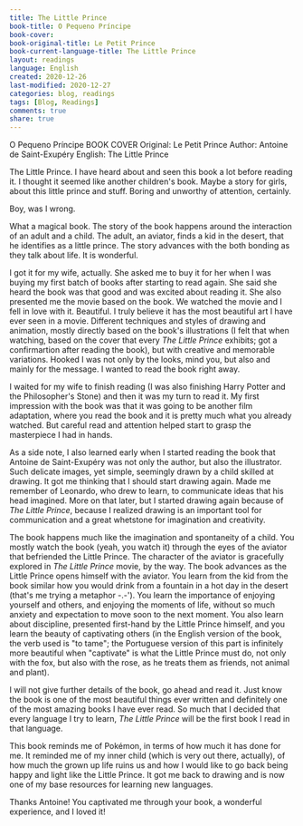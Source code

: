 ```yaml
---
title: The Little Prince
book-title: O Pequeno Príncipe
book-cover: 
book-original-title: Le Petit Prince
book-current-language-title: The Little Prince
layout: readings
language: English
created: 2020-12-26
last-modified: 2020-12-27
categories: blog, readings
tags: [Blog, Readings]
comments: true
share: true
---
```


O Pequeno Príncipe
BOOK COVER
Original: Le Petit Prince
Author: Antoine de Saint-Exupéry
English: The Little Prince

The Little Prince. I have heard about and seen this book a lot before reading it. I thought it seemed like another children's book. Maybe a story for girls, about this little prince and stuff. Boring and unworthy of attention, certainly.

Boy, was I wrong.

What a magical book.
The story of the book happens around the interaction of an adult and a child. The adult, an aviator, finds a kid in the desert, that he identifies as a little prince. The story advances with the both bonding as they talk about life. It is wonderful.

I got it for my wife, actually. She asked me to buy it for her when I was buying my first batch of books after starting to read again. She said she heard the book was that good and was excited about reading it. She also presented me the movie based on the book.
We watched the movie and I fell in love with it. Beautiful. I truly believe it has the most beautiful art I have ever seen in a movie. Different techniques and styles of drawing and animation, mostly directly based on the book's illustrations (I felt that when watching, based on the cover that every *The Little Prince* exhibits; got a confirmartion after reading the book), but with creative and memorable variations. Hooked I was not only by the looks, mind you, but also and mainly for the message. I wanted to read the book right away.

I waited for my wife to finish reading (I was also finishing Harry Potter and the Philosopher's Stone) and then it was my turn to read it.
My first impression with the book was that it was going to be another film adaptation, where you read the book and it is pretty much what you already watched. But careful read and attention helped start to grasp the masterpiece I had in hands.

As a side note, I also learned early when I started reading the book that Antoine de Saint-Exupéry was not only the author, but also the illustrator. Such delicate images, yet simple, seemingly drawn by a child skilled at drawing. It got me thinking that I should start drawing again. Made me remember of Leonardo, who drew to learn, to communicate ideas that his head imagined. More on that later, but I started drawing again because of *The Little Prince*, because I realized drawing is an important tool for communication and a great whetstone for imagination and creativity.

The book happens much like the imagination and spontaneity of a child. You mostly watch the book (yeah, you watch it) through the eyes of the aviator that befriended the Little Prince. The character of the aviator is gracefully explored in *The Little Prince* movie, by the way. The book advances as the Little Prince opens himself with the aviator. You learn from the kid from the book similar how you would drink from a fountain in a hot day in the desert (that's me trying a metaphor -.-'). You learn the importance of enjoying yourself and others, and enjoying the moments of life, without so much anxiety and expectation to move soon to the next moment. You also learn about discipline, presented first-hand by the Little Prince himself, and you learn the beauty of captivating others (in the English version of the book, the verb used is "to tame"; the Portuguese version of this part is infinitely more beautiful when "captivate" is what the Little Prince must do, not only with the fox, but also with the rose, as he treats them as friends, not animal and plant).

I will not give further details of the book, go ahead and read it. Just know the book is one of the most beautiful things ever written and definitely one of the most amazing books I have ever read. So much that I decided that every language I try to learn, *The Little Prince* will be the first book I read in that language.

This book reminds me of Pokémon, in terms of how much it has done for me. It reminded me of my inner child (which is very out there, actually), of how much the grown up life ruins us and how I would like to go back being happy and light like the Little Prince. It got me back to drawing and is now one of my base resources for learning new languages.

Thanks Antoine! You captivated me through your book, a wonderful experience, and I loved it!
